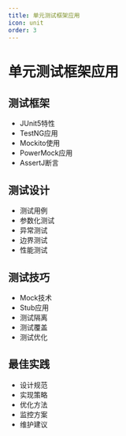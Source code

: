 ```yaml
---
title: 单元测试框架应用
icon: unit
order: 3
---
```


# 单元测试框架应用

## 测试框架
- JUnit5特性
- TestNG应用
- Mockito使用
- PowerMock应用
- AssertJ断言

## 测试设计
- 测试用例
- 参数化测试
- 异常测试
- 边界测试
- 性能测试

## 测试技巧
- Mock技术
- Stub应用
- 测试隔离
- 测试覆盖
- 测试优化

## 最佳实践
- 设计规范
- 实现策略
- 优化方法
- 监控方案
- 维护建议
